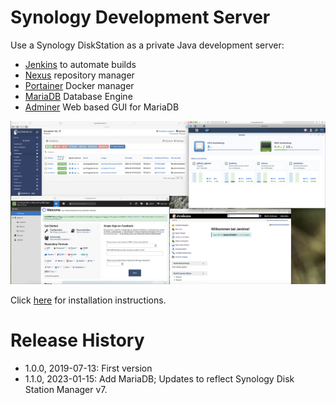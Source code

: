 # Synology Development Server
Use a Synology DiskStation as a private Java development server:
* [Jenkins](https://jenkins.io) to automate builds
* [Nexus](https://www.sonatype.com/nexus-repository-sonatype) repository manager
* [Portainer](https://www.portainer.io) Docker manager
* [MariaDB](https://mariadb.com) Database Engine
* [Adminer](https://www.adminer.org) Web based GUI for MariaDB

![DevServer](screenshots/all-apps.png)

Click [here](INSTALL.md) for installation instructions.

# Release History
* 1.0.0, 2019-07-13: First version
* 1.1.0, 2023-01-15: Add MariaDB; Updates to reflect Synology Disk Station Manager v7.